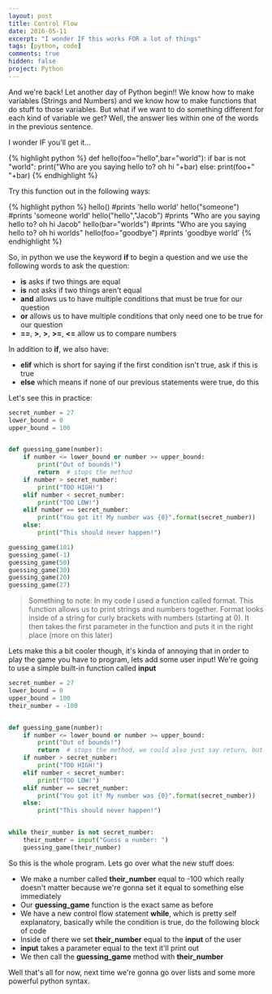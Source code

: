 ```yaml
---
layout: post
title: Control Flow
date: 2016-05-11
excerpt: "I wonder IF this works FOR a lot of things"
tags: [python, code]
comments: true
hidden: false
project: Python
---
```


And we're back! Let another day of Python begin!! 
We know how to make variables (Strings and Numbers) and we know how to make functions that do stuff to those variables. But what if we want to do something different for each kind of variable we get? Well, the answer lies within one of the words in the previous sentence.

I wonder IF you'll get it...

{% highlight python %}
def hello(foo="hello",bar="world"):
  if bar is not "world":
    print("Who are you saying hello to? oh hi "+bar)
  else:
    print(foo+" "+bar)
{% endhighlight %}

Try this function out in the following ways:


{% highlight python %}
hello() #prints 'hello world' 
hello("someone") #prints 'someone world'
hello("hello","Jacob") #prints "Who are you saying hello to? oh hi Jacob"
hello(bar="worlds") #prints "Who are you saying hello to? oh hi worlds"
hello(foo="goodbye") #prints 'goodbye world'
{% endhighlight %}

So, in python we use the keyword **if** to begin a question and we use the following words to ask the question:

* **is** asks if two things are equal
* **is** not asks if two things aren't equal
* **and** allows us to have multiple conditions that must be true for our question
* **or** allows us to have multiple conditions that only need one to be true for our question
* **==**, **>**, **>**, **>=**, **<=** allow us to compare numbers

In addition to **if**, we also have:

* **elif** which is short for saying if the first condition isn't true, ask if this is true
* **else** which means if none of our previous statements were true, do this

Let's see this in practice:

~~~ python
secret_number = 27
lower_bound = 0
upper_bound = 100


def guessing_game(number):
    if number <= lower_bound or number >= upper_bound:
        print("Out of bounds!")
        return  # stops the method
    if number > secret_number:
        print("TOO HIGH!")
    elif number < secret_number:
        print("TOO LOW!")
    elif number == secret_number:
        print("You got it! My number was {0}".format(secret_number))
    else:
        print("This should never happen!")

guessing_game(101)
guessing_game(-1)
guessing_game(50)
guessing_game(30)
guessing_game(20)
guessing_game(27)

~~~

> Something to note: In my code I used a function called format. This function allows us to print strings and numbers together. Format looks inside of a string for curly brackets with numbers (starting at 0). It then takes the first parameter in the function and puts it in the right place (more on this later)

Lets make this a bit cooler though, it's kinda of annoying that in order to play the game you have to program, lets add some user input! We're going to use a simple built-in function called **input**

~~~ python
secret_number = 27
lower_bound = 0
upper_bound = 100
their_number = -100


def guessing_game(number):
    if number <= lower_bound or number >= upper_bound:
        print("Out of bounds!")
        return  # stops the method, we could also just say return, but break is a really useful control flow statement
    if number > secret_number:
        print("TOO HIGH!")
    elif number < secret_number:
        print("TOO LOW!")
    elif number == secret_number:
        print("You got it! My number was {0}".format(secret_number))
    else:
        print("This should never happen!")


while their_number is not secret_number:
    their_number = input("Guess a number: ")
    guessing_game(their_number)
~~~

So this is the whole program. Lets go over what the new stuff does:

* We make a number called **their_number** equal to -100 which really doesn't matter because we're gonna set it equal to something else immediately
* Our **guessing_game** function is the exact same as before
* We have a new control flow statement **while**, which is pretty self explanatory, basically while the condition is true, do the following block of code
* Inside of there we set **their_number** equal to the **input** of the user
* **input** takes a parameter equal to the text it'll print out
* We then call the **guessing_game** method with **their_number**

Well that's all for now, next time we're gonna go over lists and some more powerful python syntax.


